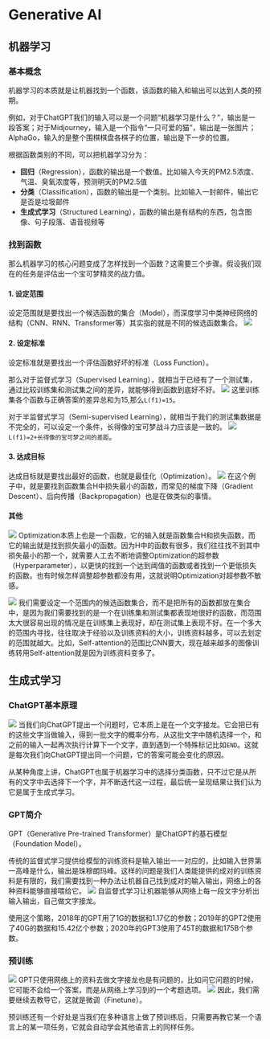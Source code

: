# Generative AI

## 机器学习

### 基本概念

机器学习的本质就是让机器找到一个函数，该函数的输入和输出可以达到人类的预期。

例如，对于ChatGPT我们的输入可以是一个问题“机器学习是什么？”，输出是一段答案；对于Midjourney，输入是一个指令“一只可爱的猫”，输出是一张图片；AlphaGo，输入的是整个围棋棋盘各棋子的位置，输出是下一步的位置。

根据函数类别的不同，可以把机器学习分为：

- **回归**（Regression），函数的输出是一个数值。比如输入今天的PM2.5浓度、气温、臭氧浓度等，预测明天的PM2.5值
- **分类**（Classification），函数的输出是一个类别。比如输入一封邮件，输出它是否是垃圾邮件
- **生成式学习**（Structured Learning），函数的输出是有结构的东西，包含图像、句子段落、语音视频等

### 找到函数

那么机器学习的核心问题变成了怎样找到一个函数？这需要三个步骤。假设我们现在的任务是评估出一个宝可梦精灵的战力值。

#### 1. 设定范围
设定范围就是要找出一个候选函数的集合（Model），而深度学习中类神经网络的结构（CNN、RNN、Transformer等）其实指的就是不同的候选函数集合。
![](./images/nn_structure.png)

#### 2. 设定标准
设定标准就是要找出一个评估函数好坏的标准（Loss Function）。

那么对于监督式学习（Supervised Learning），就相当于已经有了一个测试集，通过比较训练集和测试集之间的差异，就能够得到函数到底好不好。
![](./images/supervised.png)
这里训练集各个函数与正确答案的差异总和为15,那么`L(f1)=15`。

对于半监督式学习（Semi-supervised Learning），就相当于我们的测试集数据是不完全的，可以设定一个条件，长得像的宝可梦战斗力应该是一致的。
![](./images/semi_supervised.png)
`L(f1)=2+长得像的宝可梦之间的差距`。

#### 3. 达成目标
达成目标就是要找出最好的函数，也就是最佳化（Optimization）。
![](./images/optimization1.png)
在这个例子中，就是要找到函数集合H中损失最小的函数，而常见的梯度下降（Gradient Descent）、后向传播（Backpropagation）也是在做类似的事情。

#### 其他
![](./images/optimization2.png)
Optimization本质上也是一个函数，它的输入就是函数集合H和损失函数，而它的输出就是找到损失最小的函数。因为H中的函数有很多，我们往往找不到其中损失最小的那一个，就需要人工去不断地调整Optimization的超参数（Hyperparameter），以更快的找到一个达到阈值的函数或者找到一个更低损失的函数。也有时候怎样调整超参数都没有用，这就说明Optimization对超参数不敏感。

![](./images/range.png)
我们需要设定一个范围内的候选函数集合，而不是把所有的函数都放在集合中，是因为我们需要找到的是一个在训练集和测试集都表现地很好的函数，而范围太大很容易出现的情况是在训练集上表现好，却在测试集上表现不好。在一个多大的范围内寻找，往往取决于经验以及训练资料的大小，训练资料越多，可以去划定的范围就越大。比如，Self-attention的范围比CNN要大，现在越来越多的图像训练转用Self-attention就是因为训练资料变多了。


## 生成式学习

### ChatGPT基本原理
![](./images/gpt1.png)
当我们向ChatGPT提出一个问题时，它本质上是在一个文字接龙。它会把已有的这些文字当做输入，得到一批文字的概率分布，从这批文字中随机选择一个，和之前的输入一起再次执行计算下一个文字，直到遇到一个特殊标记比如`END`。这就是每次我们向ChatGPT提出同一个问题，它的答案可能会变化的原因。

从某种角度上讲，ChatGPT也属于机器学习中的选择分类函数，只不过它是从所有的文字中去选择下一个字，并不断迭代这一过程，最后统一呈现结果让我们认为它是属于生成式学习。

### GPT简介
GPT（Generative Pre-trained Transformer）是ChatGPT的基石模型（Foundation Model）。

传统的监督式学习提供给模型的训练资料是输入输出一一对应的，比如输入世界第一高峰是什么，输出是珠穆朗玛峰。这样的问题是我们人类能提供的成对的训练资料是有限的，我们需要找到一种办法让机器自己找到成对的输入输出，网络上的各种资料能够直接喂给它。
![](./images/gpt2.png)
自监督式学习让机器能够从网络上每一段文字分析出输入输出，自己做文字接龙。

使用这个策略，2018年的GPT用了1G的数据和1.17亿的参数；2019年的GPT2使用了40G的数据和15.42亿个参数；2020年的GPT3使用了45T的数据和175B个参数。

### 预训练
![](./images/gpt3.png)
GPT只使用网络上的资料去做文字接龙也是有问题的，比如问它问题的时候，它可能不会给一个答案，而是从网络上学习到的一个考题选项。
![](./images/gpt4.png)
因此，我们需要继续去教导它，这就是微调（Finetune）。

预训练还有一个好处是当我们在多种语言上做了预训练后，只需要再教它某一个语言上的某一项任务，它就会自动学会其他语言上的同样任务。